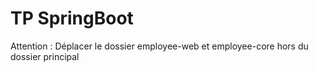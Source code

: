 # TP SpringBoot

Attention : Déplacer le dossier employee-web et employee-core hors du dossier principal
